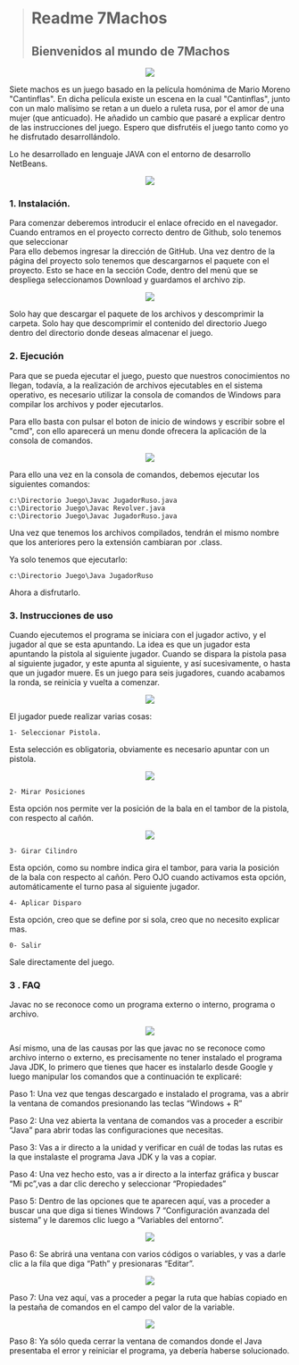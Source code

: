 ># Readme 7Machos
>## Bienvenidos al mundo de 7Machos     
<p align ="center">
 <image src="Images/IconoJuego.png"></image>
 </p>

Siete machos es un juego basado en la película homónima de Mario Moreno "Cantinflas". En dicha película existe un escena en la cual "Cantinflas", junto con un malo malísimo se retan a un duelo a ruleta rusa, por el amor de una mujer (que anticuado). 
He añadido un cambio que pasaré a explicar dentro de las instrucciones del juego. Espero que disfrutéis el juego tanto como yo he disfrutado desarrollándolo.

Lo he desarrollado en lenguaje JAVA con el entorno de desarrollo NetBeans.

<p align ="center">
 <image src="Images/IconoJavaNetbeans.png"></image>
 </p>

 
### 1. Instalación.

 Para comenzar deberemos introducir el enlace ofrecido en el navegador. Cuando entramos en el proyecto correcto dentro de Github, solo tenemos que seleccionar  
 Para ello debemos ingresar la dirección de GitHub. Una vez dentro de la página del proyecto solo tenemos que descargarnos el paquete con el proyecto. Esto se hace en la sección Code, dentro del menú que se despliega seleccionamos Download y guardamos el archivo zip.
 
 <p align ="center">
 <image src="Images/Download.png"></image>
 </p>
 

Solo hay que descargar el paquete de los archivos y descomprimir la carpeta. Solo hay que descomprimir el contenido del directorio Juego dentro del directorio donde deseas almacenar el juego.

### 2. Ejecución

Para que se pueda ejecutar el juego, puesto que nuestros conocimientos no llegan, todavía, a la realización de archivos ejecutables en el sistema operativo, es necesario utilizar la consola de comandos de Windows para compilar los archivos y poder ejecutarlos.

Para ello basta con pulsar el boton de inicio de windows y escribir sobre el "cmd", con ello aparecerá un menu donde ofrecera la aplicación de la consola de comandos.

<p align ="center">
 <image src="Images/cmd.png"></image>
 </p>

Para ello una vez en la consola de comandos, debemos ejecutar los siguientes comandos:

    c:\Directorio Juego\Javac JugadorRuso.java
    c:\Directorio Juego\Javac Revolver.java
    c:\Directorio Juego\Javac JugadorRuso.java

Una vez que tenemos los archivos compilados, tendrán el mismo nombre que los anteriores pero la extensión cambiaran por .class.

Ya solo tenemos que ejecutarlo:

    c:\Directorio Juego\Java JugadorRuso
Ahora a disfrutarlo.

### 3. Instrucciones de uso

Cuando ejecutemos el programa se iniciara con el jugador activo, y el jugador al que se esta apuntando.
La idea es que un jugador esta apuntando la pistola al siguiente jugador. Cuando se dispara la pistola pasa al siguiente jugador, y este apunta al siguiente, y así sucesivamente, o hasta que un jugador muere. Es un juego para seis jugadores, cuando acabamos la ronda, se reinicia y vuelta a comenzar.

<p align ="center">
 <image src="Images/MenuJuego.png"></image>
 </p>

El jugador puede realizar varias cosas:

    1- Seleccionar Pistola.
 
 Esta selección es obligatoria, obviamente es necesario apuntar con un pistola.
 
 <p align ="center">
 <image src="Images/Menu2Juego.png"></image>
 </p>
   

    2- Mirar Posiciones
 Esta opción nos permite ver la posición de la bala en el tambor de la pistola, con respecto al cañón.
 
 
 <p align ="center">
 <image src="Images/Menu3Juego.png"></image>
 </p>

    3- Girar Cilindro
Esta opción, como su nombre indica gira el tambor, para varia la posición de la bala con respecto al cañón. 
Pero OJO cuando activamos esta opción, automáticamente el turno pasa al siguiente jugador.

    4- Aplicar Disparo

Esta opción, creo que se define por si sola, creo que no necesito explicar mas.

    0- Salir

Sale directamente del juego.

### 3 . FAQ

Javac no se reconoce como un programa externo o interno, programa o archivo.

<p align ="center">
 <image src="Images/fallo.png"></image>
 </p>

 

Así mismo, una de las causas por las que javac no se reconoce como archivo interno o externo, es precisamente no tener instalado el programa Java JDK, lo primero que tienes que hacer es instalarlo desde Google y luego manipular los comandos que a continuación te explicaré:

 

Paso 1: Una vez que tengas descargado e instalado el programa, vas a abrir la ventana de comandos presionando las teclas “Windows + R”

 

Paso 2: Una vez abierta la ventana de comandos vas a proceder a escribir “Java” para abrir todas las configuraciones que necesitas.

 

Paso 3: Vas a ir directo a la unidad y verificar en cuál de todas las rutas es la que instalaste el programa Java JDK y la vas a copiar.

 

Paso 4: Una vez hecho esto, vas a ir directo a la interfaz gráfica y buscar “Mi pc”,vas a dar clic derecho y seleccionar “Propiedades”

 

Paso 5: Dentro de las opciones que te aparecen aquí, vas a proceder a buscar una que diga  si tienes Windows 7 “Configuración avanzada del sistema” y le daremos clic luego a “Variables del entorno”.

<p align ="center">
 <image src="Images/entornovariable.png"></image>
 </p>


Paso 6: Se abrirá una ventana con varios códigos o variables, y vas a darle clic a la fila que diga “Path” y presionaras “Editar”.

<p align ="center">
 <image src="Images/entornovariable2.png"></image>
 </p>
 

Paso 7: Una vez aquí, vas a proceder a pegar la ruta que habías copiado en la pestaña de comandos en el campo del valor de la variable.

<p align ="center">
 <image src="Images/path.png"></image>
 </p>

 

Paso 8: Ya sólo queda cerrar la ventana de comandos donde el Java presentaba el error y reiniciar el programa, ya debería haberse solucionado.
